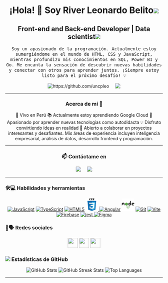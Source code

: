 <h1 align='center'>¡Hola! 👋 Soy River Leonardo Belito<img src="https://media1.tenor.com/m/91-HrkX3W5gAAAAC/jake-adventure-time.gif" width="70"></h1>

<h2 align='center'><b>Front-end and Back-end Developer | Data scientist</b><img src='https://media1.tenor.com/m/91-HrkX3W5gAAAAC/jake-adventure-time.gif' width='25'></h2>

<p align="center">
<samp>Soy un apasionado de la programación. Actualmente estoy sumergiéndome en el mundo de HTML, CSS y JavaScript, mientras profundizo mis conocimientos en SQL, Power BI y Go. Me encanta la sensación de descubrir nuevas habilidades y conectar con otros para aprender juntos. ¡Siempre estoy listo para el próximo desafío! 💡</samp>
</p>

<p align="center">
  <img src="https://komarev.com/ghpvc/?username=uncpleo" alt="https://github.com/uncpleo" align="center" />&nbsp;&nbsp;&nbsp;&nbsp;
  <a href="https://www.github.com/uncpleo" target="_blank" rel="noreferrer"><img src="https://img.shields.io/github/followers/AngelyRosario?logo=github&style=for-the-badge&color=facc15&labelColor=8a2be2" align="center" /></a>
</p>

<hr>

<h3 align='center'> Acerca de mí 🌟 </h3>

<p align="center">
📍 Vivo en Perú 📚 Actualmente estoy aprendiendo Google Cloud 🚀 Apasionado por aprender nuevas tecnologías como autodidacta 💡 Disfruto convirtiendo ideas en realidad 🤝 Abierto a colaborar en proyectos interesantes y desafiantes. Mis áreas de experiencia incluyen inteligencia empresarial, análisis de datos, desarrollo frontend y programación.
</p>

<hr>

<h3  align="center">📫 Contáctame en</h3>

<p align="center">
  <a target="_blank" href="www.linkedin.com/in/river-leonardo-belito-chahuayllo-bb678925b"><img src="https://img.shields.io/badge/-LinkedIn-0077B5?style=for-the-badge&logo=Linkedin&logoColor=white"></a>&nbsp;&nbsp;&nbsp;&nbsp;
  <a target="_blank" href="mailto:riverleonardobelito@gmail.com"><img src="https://img.shields.io/badge/-Gmail-D14836?style=for-the-badge&logo=Gmail&logoColor=white"></a>
</p>

<hr>

<h3>🛠️💻 Habilidades y herramientas</h3>

<p align="center">
  <a href="https://developer.mozilla.org/en-US/docs/Web/JavaScript" target="_blank" rel="noreferrer"><img src="https://raw.githubusercontent.com/danielcranney/readme-generator/main/public/icons/skills/javascript-colored.svg" width="36" height="36" alt="JavaScript" /></a>
  <a href="https://www.typescriptlang.org/" target="_blank" rel="noreferrer"><img src="https://raw.githubusercontent.com/danielcranney/readme-generator/main/public/icons/skills/typescript-colored.svg" width="36" height="36" alt="TypeScript" /></a>
  <a href="https://developer.mozilla.org/en-US/docs/Glossary/HTML5" target="_blank" rel="noreferrer"><img src="https://raw.githubusercontent.com/danielcranney/readme-generator/main/public/icons/skills/html5-colored.svg" width="36" height="36" alt="HTML5" /></a>
  <a href="https://www.w3schools.com/css/" target="_blank" rel="noreferrer"> <img src="https://raw.githubusercontent.com/devicons/devicon/master/icons/css3/css3-original-wordmark.svg" alt="css3" width="40" height="40"/> </a>
  <a href="https://angular.io/" target="_blank" rel="noreferrer"><img src="https://raw.githubusercontent.com/danielcranney/readme-generator/main/public/icons/skills/angularjs-colored.svg" width="36" height="36" alt="Angular" /></a>
  <a href="https://nodejs.org" target="_blank" rel="noreferrer"> <img src="https://raw.githubusercontent.com/devicons/devicon/master/icons/nodejs/nodejs-original-wordmark.svg" alt="nodejs" width="40" height="40"/></a>
  <a href="https://git-scm.com/" target="_blank" rel="noreferrer"><img src="https://raw.githubusercontent.com/danielcranney/readme-generator/main/public/icons/skills/git-colored.svg" width="36" height="36" alt="Git" /></a>
  <a href="https://vitejs.dev/" target="_blank" rel="noreferrer"><img src="https://raw.githubusercontent.com/danielcranney/readme-generator/main/public/icons/skills/vite-colored.svg" width="36" height="36" alt="Vite" /></a>
  <a href="https://firebase.google.com/" target="_blank" rel="noreferrer"><img src="https://raw.githubusercontent.com/danielcranney/readme-generator/main/public/icons/skills/firebase-colored.svg" width="36" height="36" alt="Firebase" /></a>
  <a href="https://jestjs.io" target="_blank" rel="noreferrer"> <img src="https://www.vectorlogo.zone/logos/jestjsio/jestjsio-icon.svg" alt="jest" width="40" height="40"/> </a>
  <a href="https://www.figma.com/" target="_blank" rel="noreferrer"><img src="https://raw.githubusercontent.com/danielcranney/readme-generator/main/public/icons/skills/figma-colored.svg" width="36" height="36" alt="Figma" /></a>
</p>

<h3>💬🗣️ Redes sociales</h3>

<p align="center"> 
  <a href="https://discord.com/users/RiverLeonardoBelito" target="_blank" rel="noreferrer"><img src="https://raw.githubusercontent.com/danielcranney/readme-generator/main/public/icons/socials/discord.svg" width="32" height="32" /></a>
  <a href="https://github.com/RiverLeonardoBelito" target="_blank" rel="noreferrer"><img src="https://raw.githubusercontent.com/danielcranney/readme-generator/main/public/icons/socials/github.svg" width="32" height="32" /></a>
  <a href="https://www.linkedin.com/in/river-leonardo-belito/" target="_blank" rel="noreferrer"><img src="https://raw.githubusercontent.com/danielcranney/readme-generator/main/public/icons/socials/linkedin.svg" width="32" height="32" /></a>
</p>

<h3><img src='https://github.com/Rishit-dagli/Rishit-dagli/blob/master/images/octocat-anime.gif' width='50'> Estadísticas de GitHub</h3>

<p align="center">
  <img src="https://github-readme-stats.vercel.app/api?username=uncpleo&theme=tokyonight&hide_border=false&include_all_commits=true&count_private=true" alt="GitHub Stats"/>
  <img src="https://github-readme-streak-stats.herokuapp.com/?user=uncpleo&theme=tokyonight&hide_border=false" alt="GitHub Streak Stats"/>
  <img src="https://github-readme-stats.vercel.app/api/top-langs/?username=uncpleo&theme=tokyonight&hide_border=false&include_all_commits=true&count_private=true&layout=compact" alt="Top Languages"/>
</p>


<hr>
